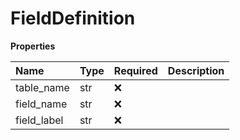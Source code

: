# FieldDefinition

**Properties**

| Name        | Type | Required | Description |
| :---------- | :--- | :------- | :---------- |
| table_name  | str  | ❌       |             |
| field_name  | str  | ❌       |             |
| field_label | str  | ❌       |             |

<!-- This file was generated by liblab | https://liblab.com/ -->

